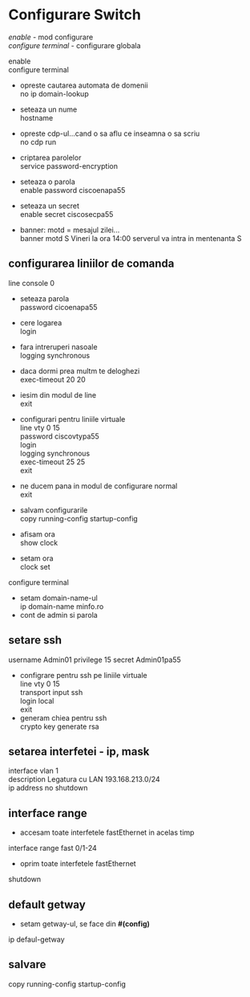 # Configurare Switch

*enable* - mod configurare  
*configure terminal* - configurare globala

enable  
configure terminal  
* opreste cautarea automata de domenii  
no ip domain-lookup  
* seteaza un nume  
hostname <nume>  
* opreste cdp-ul...cand o sa aflu ce inseamna o sa scriu  
no cdp run  
* criptarea parolelor  
service password-encryption

* seteaza o parola  
enable password ciscoenapa55  
* seteaza un secret  
enable secret ciscosecpa55

	
* banner: motd = mesajul zilei...  
banner motd S Vineri la ora 14:00 serverul va intra in mentenanta S

## configurarea liniilor de comanda

line console 0  
* seteaza parola  
password cicoenapa55
* cere logarea  
login
* fara intreruperi nasoale  
logging synchronous
* daca dormi prea multm te deloghezi  
exec-timeout 20 20
* iesim din modul de line  
exit
	
* configurari pentru liniile virtuale  
line vty 0 15  
password ciscovtypa55  
login  
logging synchronous  
exec-timeout 25 25  
exit  
* ne ducem pana in modul de configurare normal  
exit  
* salvam configurarile  
copy running-config startup-config  

* afisam ora  
show clock  
* setam ora  
clock set <ora> <zi> <luna> <an>

configure terminal  
* setam domain-name-ul  
ip domain-name minfo.ro  
* cont de admin si parola  

## setare ssh

username Admin01 privilege 15 secret Admin01pa55  
* configrare pentru ssh pe liniile virtuale  
line vty 0 15  
transport input ssh  
login local  
exit  
* generam chiea pentru ssh  
crypto key generate rsa

## setarea interfetei - ip, mask
interface vlan 1  
description Legatura cu LAN 193.168.213.0/24  
ip address <ip> <mask>
no shutdown

## interface range

* accesam toate interfetele fastEthernet in acelas timp

interface range fast 0/1-24

* oprim toate interfetele fastEthernet 

shutdown

## default getway

* setam getway-ul, se face din **#(config)**

ip defaul-getway <ip>

## salvare
copy running-config startup-config
